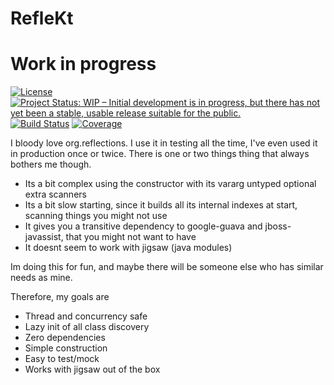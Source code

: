 # RefleKt
# Work in progress

[![License](https://img.shields.io/badge/License-Apache%202.0-blue.svg)](LICENSE)
[![Project Status: WIP – Initial development is in progress, but there has not yet been a stable, usable release suitable for the public.](https://img.shields.io/badge/Repo%20status-Work%20in%20progress-yellow.svg)](https://www.repostatus.org/#wip)
[![Build Status](https://travis-ci.org/jensim/refleKt.svg?branch=master)](https://travis-ci.org/jensim/refleKt)
[![Coverage](https://sonarcloud.io/api/project_badges/measure?project=se.jensim.reflekt%3Areflekt-parent&metric=coverage)](https://sonarcloud.io/dashboard?id=se.jensim.reflekt%3Areflekt-parent)

I bloody love org.reflections. I use it in testing all the time, I've even used it in production once or twice. There is one or two things thing that always bothers me though.
- Its a bit complex using the constructor with its vararg untyped optional extra scanners
- Its a bit slow starting, since it builds all its internal indexes at start, scanning things you might not use
- It gives you a transitive dependency to google-guava and jboss-javassist, that you might not want to have
- It doesnt seem to work with jigsaw (java modules)

Im doing this for fun, and maybe there will be someone else who has similar needs as mine.

Therefore, my goals are
- Thread and concurrency safe
- Lazy init of all class discovery
- Zero dependencies
- Simple construction
- Easy to test/mock
- Works with jigsaw out of the box
